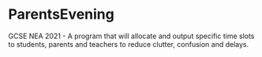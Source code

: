 # ParentsEvening
GCSE NEA 2021 - A program that will allocate and output specific time slots to students, parents and teachers to reduce clutter, confusion and delays.
